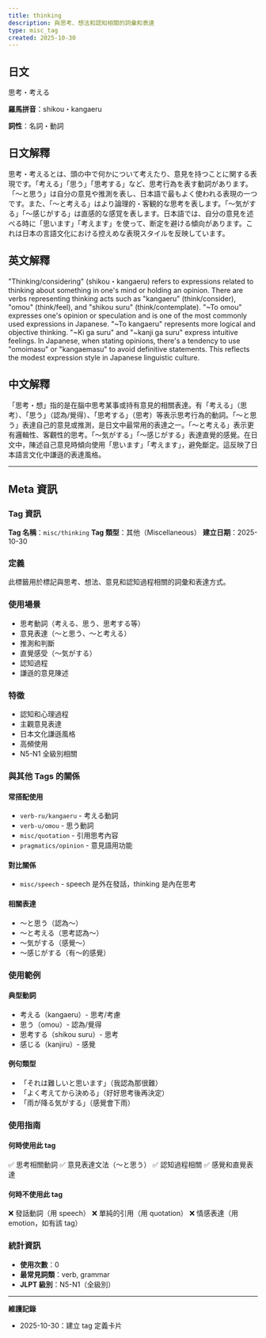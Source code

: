 ```yaml
---
title: thinking
description: 與思考、想法和認知相關的詞彙和表達
type: misc_tag
created: 2025-10-30
---
```


## 日文
思考・考える

**羅馬拼音**：shikou・kangaeru

**詞性**：名詞・動詞

## 日文解釋
思考・考えるとは、頭の中で何かについて考えたり、意見を持つことに関する表現です。「考える」「思う」「思考する」など、思考行為を表す動詞があります。「〜と思う」は自分の意見や推測を表し、日本語で最もよく使われる表現の一つです。また、「〜と考える」はより論理的・客観的な思考を表します。「〜気がする」「〜感じがする」は直感的な感覚を表します。日本語では、自分の意見を述べる時に「思います」「考えます」を使って、断定を避ける傾向があります。これは日本の言語文化における控えめな表現スタイルを反映しています。

## 英文解釋
"Thinking/considering" (shikou・kangaeru) refers to expressions related to thinking about something in one's mind or holding an opinion. There are verbs representing thinking acts such as "kangaeru" (think/consider), "omou" (think/feel), and "shikou suru" (think/contemplate). "~To omou" expresses one's opinion or speculation and is one of the most commonly used expressions in Japanese. "~To kangaeru" represents more logical and objective thinking. "~Ki ga suru" and "~kanji ga suru" express intuitive feelings. In Japanese, when stating opinions, there's a tendency to use "omoimasu" or "kangaemasu" to avoid definitive statements. This reflects the modest expression style in Japanese linguistic culture.

## 中文解釋
「思考・想」指的是在腦中思考某事或持有意見的相關表達。有「考える」（思考）、「思う」（認為/覺得）、「思考する」（思考）等表示思考行為的動詞。「〜と思う」表達自己的意見或推測，是日文中最常用的表達之一。「〜と考える」表示更有邏輯性、客觀性的思考。「〜気がする」「〜感じがする」表達直覺的感覺。在日文中，陳述自己意見時傾向使用「思います」「考えます」，避免斷定。這反映了日本語言文化中謙遜的表達風格。

---

## Meta 資訊

### Tag 資訊

**Tag 名稱**：`misc/thinking`
**Tag 類型**：其他（Miscellaneous）
**建立日期**：2025-10-30

### 定義

此標籤用於標記與思考、想法、意見和認知過程相關的詞彙和表達方式。

### 使用場景

- 思考動詞（考える、思う、思考する等）
- 意見表達（〜と思う、〜と考える）
- 推測和判斷
- 直覺感受（〜気がする）
- 認知過程
- 謙遜的意見陳述

### 特徵

- 認知和心理過程
- 主觀意見表達
- 日本文化謙遜風格
- 高頻使用
- N5-N1 全級別相關

### 與其他 Tags 的關係

#### 常搭配使用
- `verb-ru/kangaeru` - 考える動詞
- `verb-u/omou` - 思う動詞
- `misc/quotation` - 引用思考內容
- `pragmatics/opinion` - 意見語用功能

#### 對比關係
- `misc/speech` - speech 是外在發話，thinking 是內在思考

#### 相關表達
- 〜と思う（認為〜）
- 〜と考える（思考認為〜）
- 〜気がする（感覺〜）
- 〜感じがする（有〜的感覺）

### 使用範例

#### 典型動詞
- 考える（kangaeru）- 思考/考慮
- 思う（omou）- 認為/覺得
- 思考する（shikou suru）- 思考
- 感じる（kanjiru）- 感覺

#### 例句類型
- 「それは難しいと思います」（我認為那很難）
- 「よく考えてから決める」（好好思考後再決定）
- 「雨が降る気がする」（感覺會下雨）

### 使用指南

#### 何時使用此 tag
✅ 思考相關動詞
✅ 意見表達文法（〜と思う）
✅ 認知過程相關
✅ 感覺和直覺表達

#### 何時不使用此 tag
❌ 發話動詞（用 speech）
❌ 單純的引用（用 quotation）
❌ 情感表達（用 emotion，如有該 tag）

### 統計資訊

- **使用次數**：0
- **最常見詞類**：verb, grammar
- **JLPT 級別**：N5-N1（全級別）

---

**維護記錄**
- 2025-10-30：建立 tag 定義卡片
